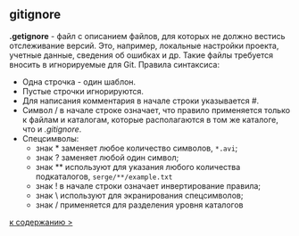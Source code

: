 ## gitignore
**.getignore** - файл с описанием файлов, для которых не должно вестись отслеживание версий. Это, например, локальные настройки проекта, учетные данные, сведения об ошибках и др. Такие файлы требуется вносить в игнорируемые для Git.
 Правила синтаксиса:
  - Одна строчка - один шаблон.
  - Пустые строчки игнорируются.
  - Для написания комментария в начале строки указывается #.
  - Символ / в начале строке означает, что правило применяется только к файлам и каталогам, которые располагаются в том же каталоге, что и *.gitignore*.
  - Спецсимволы:
    - знак * заменяет любое количество символов, `*.avi`;
    - знак ? заменяет любой один символ;
    - знак ** используют для указания любого количества подкаталогов, `serge/**/example.txt`
    - знак ! в начале строки означает инвертирование правила;
    - знак \ используют для экранирования спецсимволов;
    - знак / применяется для разделения уровня каталогов

[к содержанию >](readme.md)